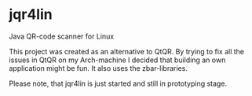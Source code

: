 # jqr4lin
Java QR-code scanner for Linux


This project was created as an alternative to QtQR. By trying to fix all the issues 
in QtQR on my Arch-machine I decided that building an own application might be fun.
It also uses the zbar-libraries.

Please note, that jqr4lin is just started and still in prototyping stage.